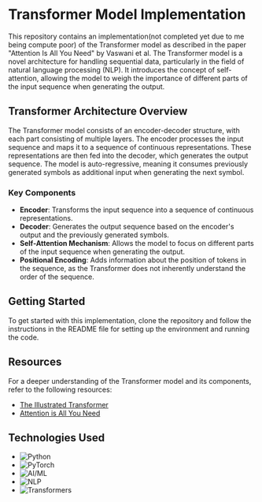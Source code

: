 # Transformer Model Implementation

This repository contains an implementation(not completed yet due to me being compute poor) of the Transformer model as described in the paper "Attention Is All You Need" by Vaswani et al. The Transformer model is a novel architecture for handling sequential data, particularly in the field of natural language processing (NLP). It introduces the concept of self-attention, allowing the model to weigh the importance of different parts of the input sequence when generating the output.

## Transformer Architecture Overview

The Transformer model consists of an encoder-decoder structure, with each part consisting of multiple layers. The encoder processes the input sequence and maps it to a sequence of continuous representations. These representations are then fed into the decoder, which generates the output sequence. The model is auto-regressive, meaning it consumes previously generated symbols as additional input when generating the next symbol.

### Key Components

- **Encoder**: Transforms the input sequence into a sequence of continuous representations.
- **Decoder**: Generates the output sequence based on the encoder's output and the previously generated symbols.
- **Self-Attention Mechanism**: Allows the model to focus on different parts of the input sequence when generating the output.
- **Positional Encoding**: Adds information about the position of tokens in the sequence, as the Transformer does not inherently understand the order of the sequence.

## Getting Started

To get started with this implementation, clone the repository and follow the instructions in the README file for setting up the environment and running the code.

## Resources

For a deeper understanding of the Transformer model and its components, refer to the following resources:

- [The Illustrated Transformer](http://jalammar.github.io/illustrated-transformer/)
- [Attention is All You Need](https://arxiv.org/abs/1706.03762)

## Technologies Used

- ![Python](https://img.shields.io/badge/Python-3776AB?style=for-the-badge&logo=python&logoColor=white)
- ![PyTorch](https://img.shields.io/badge/PyTorch-EE4C2C?style=for-the-badge&logo=pytorch&logoColor=white)
- ![AI/ML](https://img.shields.io/badge/AI/ML-F7931E?style=for-the-badge&logo=tensorflow&logoColor=white)
- ![NLP](https://img.shields.io/badge/NLP-007ACC?style=for-the-badge&logo=nlp&logoColor=white)
- ![Transformers](https://img.shields.io/badge/Transformers-53B7DF?style=for-the-badge&logo=transformers&logoColor=white)
